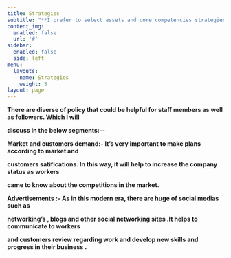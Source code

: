 ```yaml
---
title: Strategies
subtitle: "**I prefer to select assets and core competencies strategies approach from table my smart phone**\r\n\n **Venture .The value creation of any venture is totally based on assets such as financial, physical,**\r\n\n **Human and Intellectual are buildings of its capabilities which lead to increase core competencies**"
content_img:
  enabled: false
  url: '#'
sidebar:
  enabled: false
  side: left
menu:
  layouts:
    name: Strategies
    weight: 5
layout: page
---
```

**There are diverse of policy that could be helpful for staff members as well as followers. Which I will**

**discuss in the below segments:--**

 **Market and customers demand:- It’s very important to make plans according to market and**

**customers satifications. In this way, it will help to increase the company status as workers**

**came to know about the competitions in the market.**

**Advertisements :- As in this modern era, there are huge of social medias such as**

**networking’s , blogs and other social networking sites .It helps to communicate to workers**

**and customers review regarding work and develop new skills and progress in their business .**
